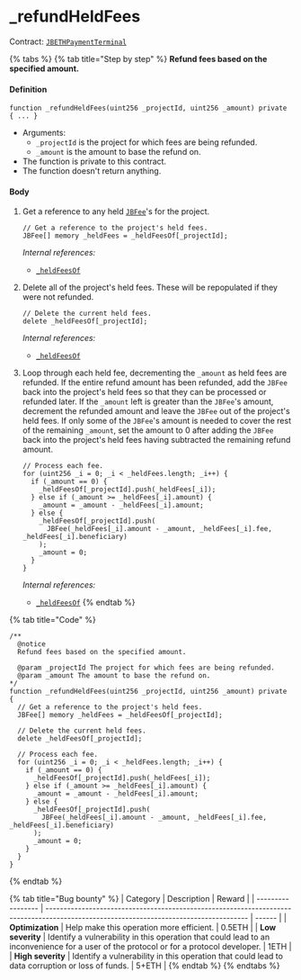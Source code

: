 # \_refundHeldFees

Contract: [`JBETHPaymentTerminal`](../)​‌

{% tabs %}
{% tab title="Step by step" %}
**Refund fees based on the specified amount.**

#### Definition

```solidity
function _refundHeldFees(uint256 _projectId, uint256 _amount) private { ... }
```

* Arguments:
  * `_projectId` is the project for which fees are being refunded.
  * `_amount` is the amount to base the refund on.
* The function is private to this contract.
* The function doesn't return anything.

#### Body

1.  Get a reference to any held [`JBFee`](../../../../data-structures/jbfee.md)'s for the project.

    ```solidity
    // Get a reference to the project's held fees.
    JBFee[] memory _heldFees = _heldFeesOf[_projectId];
    ```

    _Internal references:_

    * [`_heldFeesOf`](../properties/\_heldfeesof.md)
2.  Delete all of the project's held fees. These will be repopulated if they were not refunded.

    ```solidity
    // Delete the current held fees.
    delete _heldFeesOf[_projectId];
    ```

    _Internal references:_

    * [`_heldFeesOf`](../properties/\_heldfeesof.md)
3.  Loop through each held fee, decrementing the `_amount` as held fees are refunded. If the entire refund amount has been refunded, add the `JBFee` back into the project's held fees so that they can be processed or refunded later. If the `_amount` left is greater than the `JBFee`'s amount, decrement the refunded amount and leave the `JBFee` out of the project's held fees. If only some of the `JBFee`'s amount is needed to cover the rest of the remaining `_amount`, set the amount to 0 after adding the `JBFee` back into the project's held fees having subtracted the remaining refund amount.

    ```solidity
    // Process each fee.
    for (uint256 _i = 0; _i < _heldFees.length; _i++) {
      if (_amount == 0) {
        _heldFeesOf[_projectId].push(_heldFees[_i]);
      } else if (_amount >= _heldFees[_i].amount) {
        _amount = _amount - _heldFees[_i].amount;
      } else {
        _heldFeesOf[_projectId].push(
          JBFee(_heldFees[_i].amount - _amount, _heldFees[_i].fee, _heldFees[_i].beneficiary)
        );
        _amount = 0;
      }
    }
    ```

    _Internal references:_

    * [`_heldFeesOf`](../properties/\_heldfeesof.md)
{% endtab %}

{% tab title="Code" %}
```solidity
/** 
  @notice
  Refund fees based on the specified amount.

  @param _projectId The project for which fees are being refunded.
  @param _amount The amount to base the refund on.
*/
function _refundHeldFees(uint256 _projectId, uint256 _amount) private {
  // Get a reference to the project's held fees.
  JBFee[] memory _heldFees = _heldFeesOf[_projectId];

  // Delete the current held fees.
  delete _heldFeesOf[_projectId];

  // Process each fee.
  for (uint256 _i = 0; _i < _heldFees.length; _i++) {
    if (_amount == 0) {
      _heldFeesOf[_projectId].push(_heldFees[_i]);
    } else if (_amount >= _heldFees[_i].amount) {
      _amount = _amount - _heldFees[_i].amount;
    } else {
      _heldFeesOf[_projectId].push(
        JBFee(_heldFees[_i].amount - _amount, _heldFees[_i].fee, _heldFees[_i].beneficiary)
      );
      _amount = 0;
    }
  }
}
```
{% endtab %}

{% tab title="Bug bounty" %}
| Category          | Description                                                                                                                            | Reward |
| ----------------- | -------------------------------------------------------------------------------------------------------------------------------------- | ------ |
| **Optimization**  | Help make this operation more efficient.                                                                                               | 0.5ETH |
| **Low severity**  | Identify a vulnerability in this operation that could lead to an inconvenience for a user of the protocol or for a protocol developer. | 1ETH   |
| **High severity** | Identify a vulnerability in this operation that could lead to data corruption or loss of funds.                                        | 5+ETH  |
{% endtab %}
{% endtabs %}
